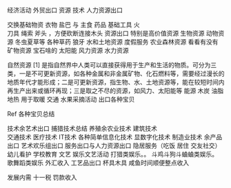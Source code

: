 经济活动 外贸出口  资源 技术 人力资源出口



交换基础物资
衣物 
盐巴 与 主食  药品
基础工具 火   
刀具 绳索  斧头  ，方便砍断连接木头
资源出口 特别是高价值资源
 生物资源 动物资源  冬虫夏草等 各种草药
狼牙
水和土地资源 度假服务
农业森林资源
看看有没有 矿物资源  宝石啥的
太阳能 风力资源 水力资源

自然资源 [1] 是指自然界中人类可以直接获得用于生产和生活的物质。可分为三类，一是不可更新资源，如各种金属和非金属矿物、化石燃料等，需要经过漫长的地质年代才能形成；二是可更新资源，指生物、水、土地资源等，能在较短时间内再生产出来或循环再现；三是取之不尽的资源，如风力、太阳能等
能源 木炭 油脂 地热 用于取暖 交通
水果采摘活动
出口各种宝贝

Ref
各种宝贝总结


 技术余艺术出口
捕猎技术总结   养殖余农业技术    建筑技术  
交通技术
医疗技术  IT技术
各种简单信息化技术  显数字化技术
制造业技术 余产品出口
艺术欢乐组出口
 服务出口与人力资源出口
隐居服务（吃饭 居住 交友社交）
幼儿看护 学校教育  文艺
娱乐文艺活动
打猎类娱乐。。
斗鸡斗狗斗蛐蛐类娱乐。
歌舞蹈类娱乐
外汇收入
工艺品出口
杯具木具
咸鱼时间顺便整点收入

发展内需
十一税
罚款收入
